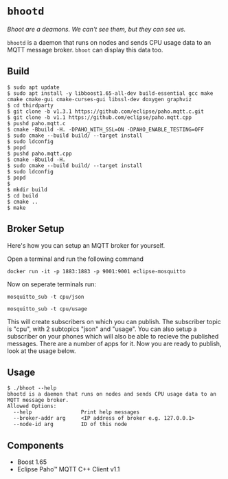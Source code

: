 # `bhootd`
_Bhoot are a deamons. We can't see them, but they can see us._

`bhootd` is a daemon that runs on nodes and sends CPU usage data to an MQTT message broker. `bhoot` can display this data too.


## Build
```console
$ sudo apt update
$ sudo apt install -y libboost1.65-all-dev build-essential gcc make cmake cmake-gui cmake-curses-gui libssl-dev doxygen graphviz
$ cd thirdparty
$ git clone -b v1.3.1 https://github.com/eclipse/paho.mqtt.c.git
$ git clone -b v1.1 https://github.com/eclipse/paho.mqtt.cpp
$ pushd paho.mqtt.c
$ cmake -Bbuild -H. -DPAHO_WITH_SSL=ON -DPAHO_ENABLE_TESTING=OFF
$ sudo cmake --build build/ --target install
$ sudo ldconfig
$ popd
$ pushd paho.mqtt.cpp
$ cmake -Bbuild -H.
$ sudo cmake --build build/ --target install
$ sudo ldconfig
$ popd
$ 
$ mkdir build
$ cd build 
$ cmake ..
$ make
```

## Broker Setup
Here's how you can setup an MQTT broker for yourself.

Open a terminal and run the following command
```console
docker run -it -p 1883:1883 -p 9001:9001 eclipse-mosquitto
```

Now on seperate terminals run:
```console
mosquitto_sub -t cpu/json 
```

```console
mosquitto_sub -t cpu/usage 
```

This will create subscribers on which you can publish. The subscriber topic is "cpu", with 2 subtopics "json" and "usage". 
You can also setup a subscriber on your phones which will also be able to recieve the published messages. There are a number of apps for it. Now you are ready to publish, look at the usage below.


## Usage

```console
$ ./bhoot --help                                  
bhootd is a daemon that runs on nodes and sends CPU usage data to an MQTT message broker.
Allowed Options:
  --help                Print help messages
  --broker-addr arg     <IP address of broker e.g. 127.0.0.1>
  --node-id arg         ID of this node

```

## Components

- Boost 1.65
- Eclipse Paho™ MQTT C++ Client v1.1


